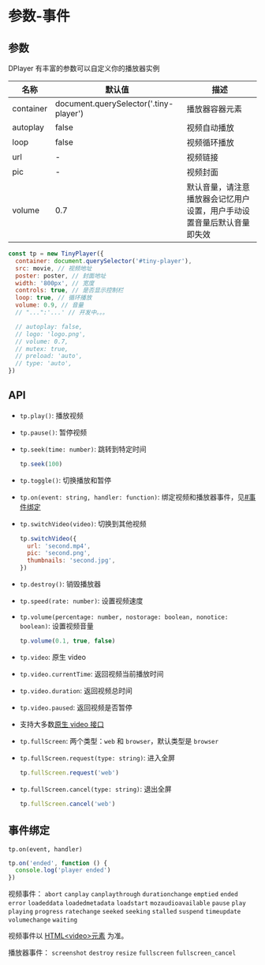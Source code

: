 # 参数-事件

## 参数

DPlayer 有丰富的参数可以自定义你的播放器实例

| 名称 | 默认值 | 描述 |
| --- | --- | --- |
| container | document.querySelector('.tiny-player') | 播放器容器元素 |
| autoplay | false | 视频自动播放 |
| loop | false | 视频循环播放 |
| url | - | 视频链接 |
| pic | - | 视频封面 |
| volume | 0.7 | 默认音量，请注意播放器会记忆用户设置，用户手动设置音量后默认音量即失效 |

<!--
| chromecast | false | 启用 Chromecast |
| preload | 'auto' | 视频预加载，可选值: 'none', 'metadata', 'auto' |
| playbackSpeed | [0.5, 0.75, 1, 1.25, 1.5, 2] | 可选的播放速率，可以设置成自定义的数组 |
| thumbnails | - | 视频缩略图，可以使用 [DPlayer-thumbnails](https://github.com/MoePlayer/DPlayer-thumbnails) 生成 |
| type | 'auto' | 可选值: 'auto', 'hls', 'flv', 'dash', 'webtorrent', 'normal' 或其他自定义类型, 见[#MSE 支持](#mse-支持) |
| contextmenu | [] | 自定义右键菜单 |
| mutex | true | 互斥，阻止多个播放器同时播放，当前播放器播放时暂停其他播放器 |
| preventClickToggle | false | 阻止点击播放器时候自动切换播放/暂停 |
| lang | navigator.language.toLowerCase() | 可选值: 'en', 'zh-cn', 'zh-tw' |
| screenshot | false | 开启截图，如果开启，视频和视频封面需要允许跨域 |
| hotkey | true | 开启热键，支持快进、快退、音量控制、播放暂停 |
| airplay | false | 在 Safari 中开启 AirPlay |
-->

```js
const tp = new TinyPlayer({
  container: document.querySelector('#tiny-player'),
  src: movie, // 视频地址
  poster: poster, // 封面地址
  width: '800px', // 宽度
  controls: true, // 是否显示控制栏
  loop: true, // 循环播放
  volume: 0.9, // 音量
  // "...":'...' // 开发中。。。

  // autoplay: false,
  // logo: 'logo.png',
  // volume: 0.7,
  // mutex: true,
  // preload: 'auto',
  // type: 'auto',
})
```

## API

- `tp.play()`: 播放视频

- `tp.pause()`: 暂停视频

- `tp.seek(time: number)`: 跳转到特定时间

  ```js
  tp.seek(100)
  ```

- `tp.toggle()`: 切换播放和暂停

- `tp.on(event: string, handler: function)`: 绑定视频和播放器事件，见[#事件绑定](#事件绑定)

- `tp.switchVideo(video)`: 切换到其他视频

  ```js
  tp.switchVideo({
    url: 'second.mp4',
    pic: 'second.png',
    thumbnails: 'second.jpg',
  })
  ```

- `tp.destroy()`: 销毁播放器

- `tp.speed(rate: number)`: 设置视频速度

- `tp.volume(percentage: number, nostorage: boolean, nonotice: boolean)`: 设置视频音量

  ```js
  tp.volume(0.1, true, false)
  ```

- `tp.video`: 原生 video

- `tp.video.currentTime`: 返回视频当前播放时间

- `tp.video.duration`: 返回视频总时间

- `tp.video.paused`: 返回视频是否暂停

- 支持大多数[原生 video 接口](http://www.w3schools.com/tags/ref_av_dom.asp)

- `tp.fullScreen`: 两个类型：`web` 和 `browser`，默认类型是 `browser`

- `tp.fullScreen.request(type: string)`: 进入全屏

  ```js
  tp.fullScreen.request('web')
  ```

- `tp.fullScreen.cancel(type: string)`: 退出全屏

  ```js
  tp.fullScreen.cancel('web')
  ```

## 事件绑定

`tp.on(event, handler)`

```js
tp.on('ended', function () {
  console.log('player ended')
})
```

视频事件： `abort` `canplay` `canplaythrough` `durationchange` `emptied` `ended` `error` `loadeddata` `loadedmetadata` `loadstart` `mozaudioavailable` `pause` `play` `playing` `progress` `ratechange` `seeked` `seeking` `stalled` `suspend` `timeupdate` `volumechange` `waiting`

视频事件以 [HTML\<video\>元素](https://developer.mozilla.org/zh-CN/docs/Web/HTML/Element/video#%E4%BA%8B%E4%BB%B6) 为准。

播放器事件： `screenshot` `destroy` `resize` `fullscreen` `fullscreen_cancel`
